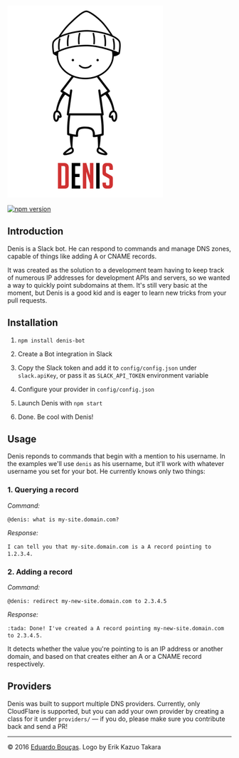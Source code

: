 ![Drawing of a boy with a hat](logo.png)

[![npm version](https://badge.fury.io/js/denis-bot.svg)](https://badge.fury.io/js/denis-bot)

## Introduction

Denis is a Slack bot. He can respond to commands and manage DNS zones, capable of things like adding A or CNAME records.

It was created as the solution to a development team having to keep track of numerous IP addresses for development APIs and servers, so we wanted a way to quickly point subdomains at them. It's still very basic at the moment, but Denis is a good kid and is eager to learn new tricks from your pull requests.

## Installation

1. `npm install denis-bot`

2. Create a Bot integration in Slack

3. Copy the Slack token and add it to `config/config.json` under `slack.apiKey`, or pass it as `SLACK_API_TOKEN` environment variable

4. Configure your provider in `config/config.json`

5. Launch Denis with `npm start`

6. Done. Be cool with Denis!

## Usage

Denis reponds to commands that begin with a mention to his username. In the examples we'll use `denis` as his username, but it'll work with whatever username you set for your bot. He currently knows only two things:

### 1. Querying a record

*Command:*

```
@denis: what is my-site.domain.com?
```

*Response:*

```
I can tell you that my-site.domain.com is a A record pointing to 1.2.3.4.
```

### 2. Adding a record

*Command:*

```
@denis: redirect my-new-site.domain.com to 2.3.4.5
```

*Response:*

```
:tada: Done! I've created a A record pointing my-new-site.domain.com to 2.3.4.5.
```

It detects whether the value you're pointing to is an IP address or another domain, and based on that creates either an A or a CNAME record respectively.

## Providers

Denis was built to support multiple DNS providers. Currently, only CloudFlare is supported, but you can add your own provider by creating a class for it under `providers/` — if you do, please make sure you contribute back and send a PR!

---

© 2016 [Eduardo Bouças](https://eduardoboucas.com). Logo by Erik Kazuo Takara
